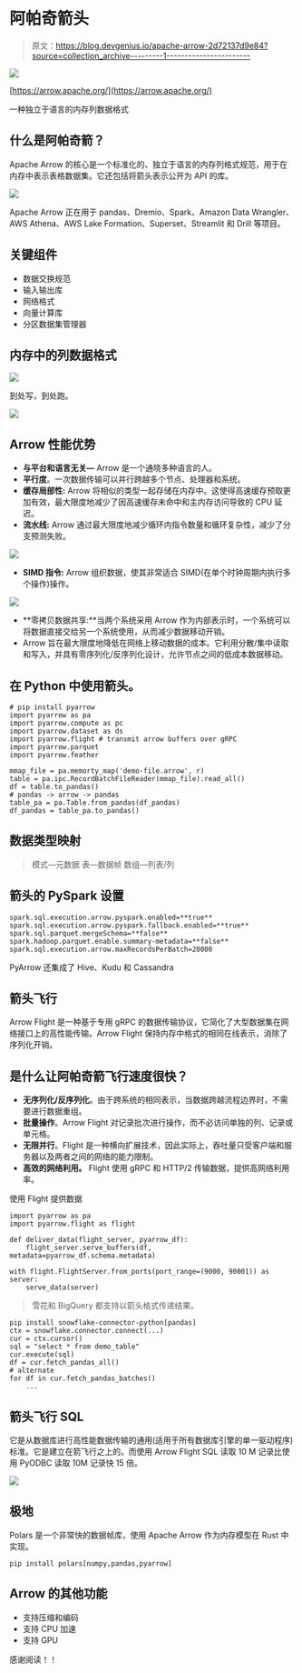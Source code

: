# 阿帕奇箭头

> 原文：<https://blog.devgenius.io/apache-arrow-2d72137d9e84?source=collection_archive---------1----------------------->

![](img/ae00c793d15982202be680a19f079a09.png)

[https://arrow.apache.org/](https://arrow.apache.org/)

一种独立于语言的内存列数据格式

## 什么是阿帕奇箭？

Apache Arrow 的核心是一个标准化的、独立于语言的内存列格式规范，用于在内存中表示表格数据集。它还包括将箭头表示公开为 API 的库。

![](img/b94400bd1b1ae3aa2c9c92357cc1f6a2.png)

Apache Arrow 正在用于 pandas、Dremio、Spark、Amazon Data Wrangler、AWS Athena、AWS Lake Formation、Superset、Streamlit 和 Drill 等项目。

## 关键组件

*   数据交换规范
*   输入输出库
*   网络格式
*   向量计算库
*   分区数据集管理器

## 内存中的列数据格式

![](img/fd2320301fa28471d983cdb1e3cf5c00.png)

到处写，到处跑。

![](img/c3ac39691fa6449e05d52061f4d8f8d9.png)

## Arrow 性能优势

*   **与平台和语言无关—** Arrow 是一个通晓多种语言的人。
*   **平行度**。一次数据传输可以并行跨越多个节点、处理器和系统。
*   **缓存局部性:** Arrow 将相似的类型一起存储在内存中。这使得高速缓存预取更加有效，最大限度地减少了因高速缓存未命中和主内存访问导致的 CPU 延迟。
*   **流水线:** Arrow 通过最大限度地减少循环内指令数量和循环复杂性，减少了分支预测失败。

![](img/0688db7f8acde43e3a8a621093dbe0ef.png)

*   **SIMD 指令:** Arrow 组织数据，使其非常适合 SIMD(在单个时钟周期内执行多个操作)操作。

![](img/63ee0d2d693cb7e6305e35c53749f159.png)

*   **零拷贝数据共享:**当两个系统采用 Arrow 作为内部表示时，一个系统可以将数据直接交给另一个系统使用，从而减少数据移动开销。
*   Arrow 旨在最大限度地降低在网络上移动数据的成本。它利用分散/集中读取和写入，并具有零序列化/反序列化设计，允许节点之间的低成本数据移动。

## 在 Python 中使用箭头。

```
# pip install pyarrow
import pyarrow as pa
import pyarrow.compute as pc
import pyarrow.dataset as ds
import pyarrow.flight # transmit arrow buffers over gRPC
import pyarrow.parquet
import pyarrow.feather

mmap_file = pa.memorty_map('demo-file.arrow', r)
table = pa.ipc.RecordBatchFileReader(mmap_file).read_all()
df = table.to_pandas()
# pandas -> arrow -> pandas
table_pa = pa.Table.from_pandas(df_pandas)
df_pandas = table_pa.to_pandas()
```

## 数据类型映射

> 模式—元数据
> 表—数据帧
> 数组—列表/列

## 箭头的 PySpark 设置

```
spark.sql.execution.arrow.pyspark.enabled=**true** spark.sql.execution.arrow.pyspark.fallback.enabled=**true**
spark.sql.parquet.mergeSchema=**false**
spark.hadoop.parquet.enable.summary-metadata=**false**
spark.sql.execution.arrow.maxRecordsPerBatch=20000
```

PyArrow 还集成了 Hive、Kudu 和 Cassandra

## 箭头飞行

Arrow Flight 是一种基于专用 gRPC 的数据传输协议，它简化了大型数据集在网络接口上的高性能传输。Arrow Flight 保持内存中格式的相同在线表示，消除了序列化开销。

## 是什么让阿帕奇箭飞行速度很快？

*   **无序列化/反序列化**。由于跨系统的相同表示，当数据跨越流程边界时，不需要进行数据重组。
*   **批量操作**。Arrow Flight 对记录批次进行操作，而不必访问单独的列、记录或单元格。
*   **无限并行**。Flight 是一种横向扩展技术，因此实际上，吞吐量只受客户端和服务器以及两者之间的网络的能力限制。
*   **高效的网络利用。** Flight 使用 gRPC 和 HTTP/2 传输数据，提供高网络利用率。

使用 Flight 提供数据

```
import pyarrow as pa
import pyarrow.flight as flight

def deliver_data(flight_server, pyarrow_df):
    flight_server.serve_buffers(df, metadata=pyarrow_df.schema.metadata)

with flight.FlightServer.from_ports(port_range=(9000, 90001)) as server:
    serve_data(server)
```

> 雪花和 BigQuery 都支持以箭头格式传递结果。

```
pip install snowflake-connector-python[pandas]
ctx = snowflake.connector.connect(...)
cur = ctx.cursor()
sql = "select * from demo_table"
cur.execute(sql)
df = cur.fetch_pandas_all()
# alternate
for df in cur.fetch_pandas_batches()
    ...
```

## 箭头飞行 SQL

它是从数据库进行高性能数据传输的通用(适用于所有数据库引擎的单一驱动程序)标准。它是建立在箭飞行之上的。而使用 Arrow Flight SQL 读取 10 M 记录比使用 PyODBC 读取 10M 记录快 15 倍。

![](img/1afd169172e098f9acf8eebcb04eed04.png)

## 极地

Polars 是一个非常快的数据帧库，使用 Apache Arrow 作为内存模型在 Rust 中实现。

```
pip install polars[numpy,pandas,pyarrow]
```

## Arrow 的其他功能

*   支持压缩和编码
*   支持 CPU 加速
*   支持 GPU

感谢阅读！！